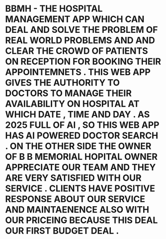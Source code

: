 # BBMH - THE HOSPITAL MANAGEMENT APP WHICH CAN DEAL AND SOLVE THE PROBLEM OF REAL WORLD PROBLEMS AND AND CLEAR THE CROWD OF PATIENTS ON RECEPTION FOR BOOKING THEIR APPOINTEMNETS  . THIS WEB APP GIVES THE AUTHORITY TO DOCTORS TO MANAGE THEIR AVAILABILITY ON HOSPITAL AT WHICH DATE , TIME AND DAY . AS 2025 FULL OF AI , SO THIS WEB APP HAS AI POWERED DOCTOR SEARCH  . ON THE OTHER SIDE THE OWNER OF B B MEMORIAL HOPITAL OWNER APPRECIATE OUR TEAM AND THEY ARE VERY SATISFIED WITH OUR SERVICE  . CLIENTS HAVE POSITIVE RESPONSE ABOUT OUR SERVICE AND MAINTAENENCE ALSO WITH OUR PRICEING BECAUSE THIS DEAL OUR FIRST BUDGET DEAL .
